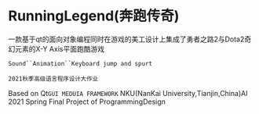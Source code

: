 # RunningLegend(奔跑传奇)

一款基于qt的面向对象编程同时在游戏的美工设计上集成了勇者之路2与Dota2奇幻元素的X-Y Axis平面跑酷游戏

`Sound``Animation``Keyboard jump and spurt`

`2021秋季高级语言程序设计大作业`




Based on Qt`GUI MEDUIA FRAMEWORK`
NKU(NanKai University,Tianjin,China)AI 2021 Spring 
Final Project of ProgrammingDesign
